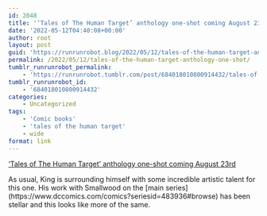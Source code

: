 ```yaml
---
id: 2048
title: '‘Tales of The Human Target’ anthology one-shot coming August 23rd'
date: '2022-05-12T04:40:08+00:00'
author: root
layout: post
guid: 'https://runrunrobot.blog/2022/05/12/tales-of-the-human-target-anthology-one-shot/'
permalink: /2022/05/12/tales-of-the-human-target-anthology-one-shot/
tumblr_runrunrobot_permalink:
    - 'https://runrunrobot.tumblr.com/post/684018010800914432/tales-of-the-human-target-anthology-one-shot'
tumblr_runrunrobot_id:
    - '684018010800914432'
categories:
    - Uncategorized
tags:
    - 'Comic books'
    - 'tales of the human target'
    - wide
format: link
---
```


[‘Tales of The Human Target’ anthology one-shot coming August 23rd](https://aiptcomics.com/2022/05/11/tales-of-the-human-target-dc-black-label-one-shot/)

<div class="link_description">As usual, King is surrounding himself with some incredible artistic talent for this one. His work with Smallwood on the [main series](https://www.dccomics.com/comics?seriesid=483936#browse) has been stellar and this looks like more of the same.

</div>